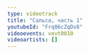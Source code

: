 ```yaml
---
type: videotrack
title: "Сальса, часть 1"
youtubeId: "Frq86cZqDv8"
videoevents: vevt0010
videoartists: []
---
```

